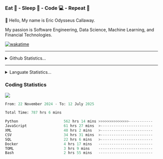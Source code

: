 <h3>Eat 🍴 - Sleep 🛌 - Code 💻 - Repeat 🔁</h3>

👋 Hello, My name is Eric Odysseus Callaway.

My passion is Software Engineering, Data Science, Machine Learning, and Financial Technologies.

[![wakatime](https://wakatime.com/badge/user/6717695f-6a13-47e3-aa16-c813e12c0985.svg)](https://wakatime.com/@6717695f-6a13-47e3-aa16-c813e12c0985)
<hr>
<details>
  <summary>
    Github Statistics...
  </summary>
    <p align="center">
      <img src="https://github-readme-stats.vercel.app/api?username=EricCallaway&show_icons=true"/>
    </p>
</details>
</hr>

<hr>
<details>
  <summary>
    Languate Statistics...
  </summary>
    <p align="center">
      <img src="https://wakatime.com/share/@Odysseus/6fc7c863-6fba-4e57-a6af-ed1f2fa8d560.svg"/>
    </p>
</details>
</hr>


<h3>Coding Statistics</h3>
<img src="https://wakatime.com/share/@Odysseus/5e02c832-9cc5-49a3-8f4c-bd2647d78fca.svg"/>
<!--START_SECTION:waka-->

```python
From: 22 November 2024 - To: 12 July 2025

Total Time: 787 hrs 6 mins

Python                     562 hrs 14 mins >>>>>>>>>>>>>>-----------   54.59 %
JavaScript                 61 hrs 27 mins  >------------------------   05.97 %
XML                        48 hrs 2 mins   >------------------------   04.67 %
CSV                        34 hrs 31 mins  >------------------------   03.35 %
SQL                        22 hrs 6 mins   >------------------------   02.15 %
Docker                     4 hrs 17 mins   -------------------------   00.42 %
TOML                       3 hrs 9 mins    -------------------------   00.31 %
Bash                       2 hrs 55 mins   -------------------------   00.28 %
```

<!--END_SECTION:waka-->
